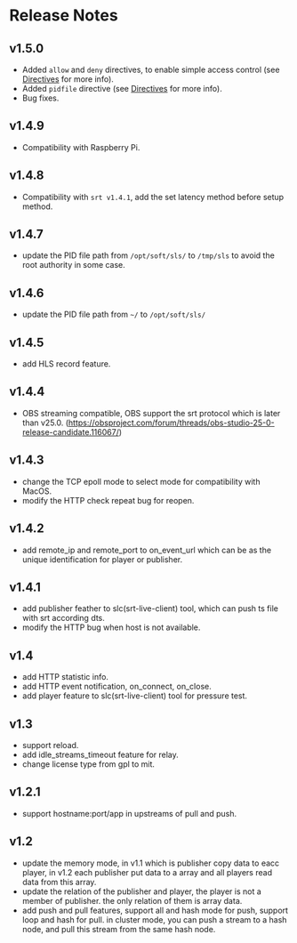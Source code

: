 # Release Notes

## v1.5.0

- Added `allow` and `deny` directives, to enable simple access control (see [Directives](https://github.com/rstular/srt-live-server/wiki/Directives) for more info).
- Added `pidfile` directive (see [Directives](https://github.com/rstular/srt-live-server/wiki/Directives) for more info).
- Bug fixes.

## v1.4.9

- Compatibility with Raspberry Pi.

## v1.4.8

- Compatibility with `srt v1.4.1`, add the set latency method before setup method.

## v1.4.7

- update the PID file path from `/opt/soft/sls/` to `/tmp/sls` to avoid the root authority in some case.

## v1.4.6

- update the PID file path from `~/` to `/opt/soft/sls/`

## v1.4.5

- add HLS record feature.

## v1.4.4

- OBS streaming compatible, OBS support the srt protocol which is later than v25.0. (https://obsproject.com/forum/threads/obs-studio-25-0-release-candidate.116067/)

## v1.4.3

- change the TCP epoll mode to select mode for compatibility with MacOS.
- modify the HTTP check repeat bug for reopen.

## v1.4.2

- add remote_ip and remote_port to on_event_url which can be as the unique identification for player or publisher.

## v1.4.1

- add publisher feather to slc(srt-live-client) tool, which can push ts file with srt according dts.
- modify the HTTP bug when host is not available.

## v1.4

- add HTTP statistic info.
- add HTTP event notification, on_connect, on_close.
- add player feature to slc(srt-live-client) tool for pressure test.

## v1.3

- support reload.
- add idle_streams_timeout feature for relay.
- change license type from gpl to mit.

## v1.2.1

- support hostname:port/app in upstreams of pull and push.

## v1.2

- update the memory mode, in v1.1 which is publisher copy data to eacc player, in v1.2 each publisher put data to a array and all players read data from this array.
- update the relation of the publisher and player, the player is not a member of publisher. the only relation of them is array data.
- add push and pull features, support all and hash mode for push, support loop and hash for pull. in cluster mode, you can push a stream to a hash node, and pull this stream from the same hash node.
